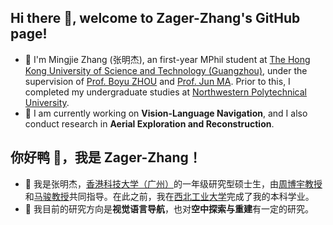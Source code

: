 ## Hi there 👋, welcome to Zager-Zhang's GitHub page!

- 🔭 I'm Mingjie Zhang (张明杰), an first-year MPhil student at [The Hong Kong University of Science and Technology (Guangzhou)](https://www.hkust-gz.edu.cn/), under the supervision of [Prof. Boyu ZHOU](https://robotics-star.com/people) and [Prof. Jun MA](https://personal.hkust-gz.edu.cn/junma/people-page.html). Prior to this, I completed my undergraduate studies at [Northwestern Polytechnical University](https://en.nwpu.edu.cn/).
- 🌱 I am currently working on **Vision-Language Navigation**, and I also conduct research in **Aerial Exploration and Reconstruction**.

## 你好鸭 👋，我是 Zager-Zhang！

- 🔭 我是张明杰，[香港科技大学（广州）](https://www.hkust-gz.edu.cn/)的一年级研究型硕士生，由[周博宇教授](https://robotics-star.com/people)和[马骏教授](https://personal.hkust-gz.edu.cn/junma/people-page.html)共同指导。在此之前，我在[西北工业大学](https://en.nwpu.edu.cn/)完成了我的本科学业。
- 🌱 我目前的研究方向是**视觉语言导航**，也对**空中探索与重建**有一定的研究。
  
<!--
- 👯 I’m looking to collaborate on ...
- 🤔 I’m looking for help with ...
- 💬 Ask me about ...
- 📫 How to reach me: ...
-->
